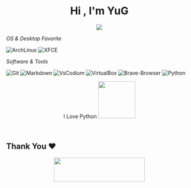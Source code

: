 <h1 align="center">Hi , I'm YuG</h1>

<p align="center">
  <a href="https://github.com/1sYuG/readme-typing-svg"><img src="https://readme-typing-svg.herokuapp.com?font=Time+New+Roman&color=%23C8BE25&size=25&center=true&vCenter=true&width=600&height=100&lines=+Tester+Of+Software;Enthusiastic+Open+Source;Linux+Lover"></a>
</p>

*OS & Desktop Favorite*

![ArchLinux](https://img.shields.io/badge/ArchLinux-000000?style=flat-square&logo=ArchLinux&logoColor=blue)
![XFCE](https://img.shields.io/badge/XFCE-000000?style=flat-square&logo=Xfce&logoColor=blue)


 
*Software & Tools*

![Git](https://img.shields.io/badge/Git-000000?style=flat-square&logo=Git&logoColor=orange)
![Markdown](https://img.shields.io/badge/Markdown-000000?style=flat-square&logo=Markdown&logoColor=white)
![VsCodium](https://img.shields.io/badge/VsCodium-000000?style=flat-square&logo=VsCodium&logoColor=blue)
![VirtualBox](https://img.shields.io/badge/VirtualBox-000000?style=flat-square&logo=VirtualBox&logoColor=blue)
![Brave-Browser](https://img.shields.io/badge/Brave-000000?style=flat-square&logo=Brave&logoColor=orange)
![Python](https://img.shields.io/badge/Python-000000?style=flat-square&logo=Python&logoColor=green)
<br>
<p align="center"> 
  I Love Python <img src="https://i.giphy.com/media/LMt9638dO8dftAjtco/200.webp" width="100"> 
</p>
<br>

  <h2 align='left'>Thank You ❤</h2>
<p align="center">
  <img src="https://media.giphy.com/media/jpVnC65DmYeyRL4LHS/giphy.gif" width="70%" height="65px">
</p>	
 
<br>

